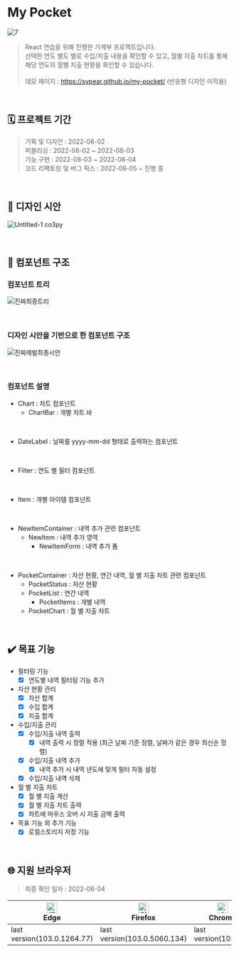 # My Pocket
![7](https://user-images.githubusercontent.com/105365737/182876914-b3bacbb3-73e1-4217-b2e4-ff87c3e70d93.gif)
> React 연습을 위해 진행한 가계부 프로젝트입니다.<br/>
> 선택한 연도 별도 별로 수입/지출 내용을 확인할 수 있고, 월별 지출 차트를 통해 해당 연도의 월별 지출 현황을 확인할 수 있습니다.<br/><br/>
> 데모 페이지 : https://sypear.github.io/my-pocket/ (반응형 디자인 미적용)
<br/>

## 🗓️ 프로젝트 기간
> 기획 및 디자인 : 2022-08-02<br/>
> 퍼블리싱 : 2022-08-02 ~ 2022-08-03<br/>
> 기능 구현 : 2022-08-03 ~ 2022-08-04<br/>
> 코드 리팩토링 및 버그 픽스 : 2022-08-05 ~ 진행 중
<br/>

## 🎨 디자인 시안
![Untitled-1 co3py](https://user-images.githubusercontent.com/105365737/182871461-74de069d-510d-46a1-8107-070b88c55243.png)

<br/>

## 🌲 컴포넌트 구조
### 컴포넌트 트리
![진짜최종트리](https://user-images.githubusercontent.com/105365737/183232633-85c5f270-37fe-4448-997f-b20d29b3cbeb.png)

<br/>

### 디자인 시안을 기반으로 한 컴포넌트 구조
![진짜제발최종시안](https://user-images.githubusercontent.com/105365737/183232629-26b7078c-9e81-4ccc-8025-8f03f3b3ee7b.png)

<br/>

### 컴포넌트 설명
* Chart : 차트 컴포넌트
  - ChartBar : 개별 차트 바
<br/>

* DateLabel : 날짜를 yyyy-mm-dd 형태로 출력하는 컴포넌트
<br/>

* Filter : 연도 별 필터 컴포넌트
<br/>

* Item : 개별 아이템 컴포넌트
<br/>

* NewItemContainer : 내역 추가 관련 컴포넌트
  - NewItem : 내역 추가 영역
    - NewItemForm : 내역 추가 폼
<br/>

* PocketContainer : 자산 현황, 연간 내역, 월 별 지출 차트 관련 컴포넌트
  - PocketStatus : 자산 현황
  - PocketList : 연간 내역
    - PocketItems : 개별 내역
  - PocketChart : 월 별 지출 차트
<br/>

## ✔️ 목표 기능
* 필터링 기능
  - [x] 연도별 내역 필터링 기능 추가
* 자산 현황 관리
  - [x] 자산 합계
  - [x] 수입 합계
  - [x] 지출 합계
* 수입/지출 관리
  - [x] 수입/지출 내역 출력
    - [x] 내역 출력 시 정렬 적용 (최근 날짜 기준 정렬, 날짜가 같은 경우 최신순 정렬)
  - [x] 수입/지출 내역 추가
    - [x] 내역 추가 시 내역 년도에 맞게 필터 자동 설정
  - [x] 수입/지출 내역 삭제
* 월 별 지출 차트
  - [x] 월 별 지출 계산
  - [x] 월 별 지출 차트 출력
  - [x] 차트에 마우스 오버 시 지출 금액 출력
* 목표 기능 외 추가 기능
  - [x] 로컬스토리지 저장 기능
<br/>

## 🌐 지원 브라우저
> 최종 확인 일자 : 2022-08-04

| [<img src="https://raw.githubusercontent.com/alrra/browser-logos/master/src/edge/edge_48x48.png" alt="IE / Edge" width="24px" height="24px" />](http://godban.github.io/browsers-support-badges/)<br/>Edge | [<img src="https://raw.githubusercontent.com/alrra/browser-logos/master/src/firefox/firefox_48x48.png" alt="Firefox" width="24px" height="24px" />](http://godban.github.io/browsers-support-badges/)<br/>Firefox | [<img src="https://raw.githubusercontent.com/alrra/browser-logos/master/src/chrome/chrome_48x48.png" alt="Chrome" width="24px" height="24px" />](http://godban.github.io/browsers-support-badges/)<br/>Chrome | [<img src="https://raw.githubusercontent.com/alrra/browser-logos/master/src/opera/opera_48x48.png" alt="Opera" width="24px" height="24px" />](http://godban.github.io/browsers-support-badges/)<br/>Opera |
| --------- | --------- | --------- | --------- |
| last version(103.0.1264.77)| last version(103.0.5060.134)| last version(103.0.1)| last version(89.0.4447.83)
<br/>
